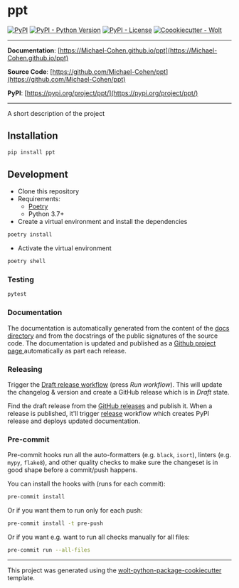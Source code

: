 # ppt

[![PyPI](https://img.shields.io/pypi/v/ppt?style=flat-square)](https://pypi.python.org/pypi/ppt/)
[![PyPI - Python Version](https://img.shields.io/pypi/pyversions/ppt?style=flat-square)](https://pypi.python.org/pypi/ppt/)
[![PyPI - License](https://img.shields.io/pypi/l/ppt?style=flat-square)](https://pypi.python.org/pypi/ppt/)
[![Coookiecutter - Wolt](https://img.shields.io/badge/cookiecutter-Wolt-00c2e8?style=flat-square&logo=cookiecutter&logoColor=D4AA00&link=https://github.com/woltapp/wolt-python-package-cookiecutter)](https://github.com/woltapp/wolt-python-package-cookiecutter)


---

**Documentation**: [https://Michael-Cohen.github.io/ppt](https://Michael-Cohen.github.io/ppt)

**Source Code**: [https://github.com/Michael-Cohen/ppt](https://github.com/Michael-Cohen/ppt)

**PyPI**: [https://pypi.org/project/ppt/](https://pypi.org/project/ppt/)

---

A short description of the project

## Installation

```sh
pip install ppt
```

## Development

* Clone this repository
* Requirements:
  * [Poetry](https://python-poetry.org/)
  * Python 3.7+
* Create a virtual environment and install the dependencies

```sh
poetry install
```

* Activate the virtual environment

```sh
poetry shell
```

### Testing

```sh
pytest
```

### Documentation

The documentation is automatically generated from the content of the [docs directory](./docs) and from the docstrings
 of the public signatures of the source code. The documentation is updated and published as a [Github project page
 ](https://pages.github.com/) automatically as part each release.

### Releasing

Trigger the [Draft release workflow](https://github.com/Michael-Cohen/ppt/actions/workflows/draft_release.yml)
(press _Run workflow_). This will update the changelog & version and create a GitHub release which is in _Draft_ state.

Find the draft release from the
[GitHub releases](https://github.com/Michael-Cohen/ppt/releases) and publish it. When
 a release is published, it'll trigger [release](https://github.com/Michael-Cohen/ppt/blob/master/.github/workflows/release.yml) workflow which creates PyPI
 release and deploys updated documentation.

### Pre-commit

Pre-commit hooks run all the auto-formatters (e.g. `black`, `isort`), linters (e.g. `mypy`, `flake8`), and other quality
 checks to make sure the changeset is in good shape before a commit/push happens.

You can install the hooks with (runs for each commit):

```sh
pre-commit install
```

Or if you want them to run only for each push:

```sh
pre-commit install -t pre-push
```

Or if you want e.g. want to run all checks manually for all files:

```sh
pre-commit run --all-files
```

---

This project was generated using the [wolt-python-package-cookiecutter](https://github.com/woltapp/wolt-python-package-cookiecutter) template.
